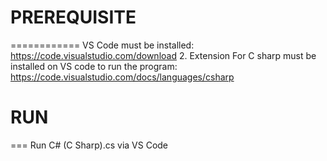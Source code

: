 # PREREQUISITE 
  ============
VS Code must be installed: https://code.visualstudio.com/download
2. Extension For C sharp must be installed on VS code to run the program: https://code.visualstudio.com/docs/languages/csharp
# RUN
  ===
Run C# (C Sharp).cs via VS Code


